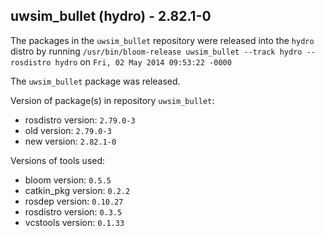 ## uwsim_bullet (hydro) - 2.82.1-0

The packages in the `uwsim_bullet` repository were released into the `hydro` distro by running `/usr/bin/bloom-release uwsim_bullet --track hydro --rosdistro hydro` on `Fri, 02 May 2014 09:53:22 -0000`

The `uwsim_bullet` package was released.

Version of package(s) in repository `uwsim_bullet`:
- rosdistro version: `2.79.0-3`
- old version: `2.79.0-3`
- new version: `2.82.1-0`

Versions of tools used:
- bloom version: `0.5.5`
- catkin_pkg version: `0.2.2`
- rosdep version: `0.10.27`
- rosdistro version: `0.3.5`
- vcstools version: `0.1.33`



